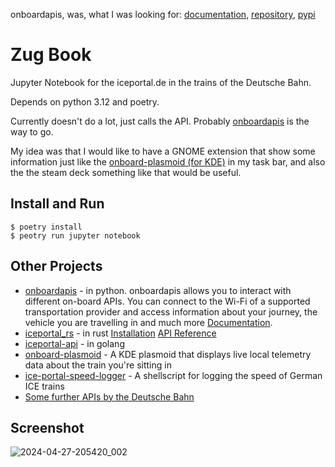 onboardapis, was, what I was looking for: [documentation](https://felix-zenk.github.io/onboardapis/onboardapis.html), [repository](https://github.com/felix-zenk/onboardapis), [pypi](https://pypi.org/project/onboardapis/)

# Zug Book
Jupyter Notebook for the iceportal.de in the trains of the Deutsche Bahn.

Depends on python 3.12 and poetry.

Currently doesn't do a lot, just calls the API. Probably [onboardapis](https://github.com/felix-zenk/onboardapis) is the way to go.

My idea was that I would like to have a GNOME extension that show some information just like the [onboard-plasmoid (for KDE)](https://github.com/timschneeb/onboard-plasmoid) in my task bar, and also the the steam deck something like that would be useful.

## Install and Run

```
$ poetry install
$ peotry run jupyter notebook
```

## Other Projects

- [onboardapis](https://github.com/felix-zenk/onboardapis) - in python. onboardapis allows you to interact with different on-board APIs. You can connect to the Wi-Fi of a supported transportation provider and access information about your journey, the vehicle you are travelling in and much more [Documentation](https://felix-zenk.github.io/onboardapis/onboardapis.html).
- [iceportal_rs](https://github.com/adridevelopsthings/iceportal_rs) - in rust [Installation](https://lib.rs/crates/iceportal) [API Reference](https://docs.rs/iceportal/latest/iceportal/)
- [iceportal-api](https://github.com/craftamap/iceportal-api) - in golang
- [onboard-plasmoid](https://github.com/timschneeb/onboard-plasmoid) - A KDE plasmoid that displays live local telemetry data about the train you're sitting in
- [ice-portal-speed-logger](https://github.com/rurseekatze/ice-portal-speed-logger) - A shellscript for logging the speed of German ICE trains
- [Some further APIs by the Deutsche Bahn](https://developer-docs.deutschebahn.com/doku/apis/)

## Screenshot

![2024-04-27-205420_002](https://github.com/white-gecko/zugbook/assets/1018168/4b7e033c-134b-40ca-8c95-a4976a750f6e)
